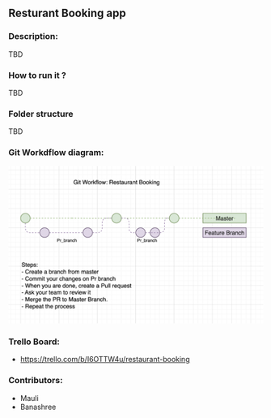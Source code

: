 ## Resturant Booking app

### Description:

TBD

### How to run it ?

TBD

### Folder structure

TBD

### Git Workdflow diagram:

![git workflow](https://raw.githubusercontent.com/Bhalani-Mauli/restaurant-booking/main/docs/gitWorkflow.png)

### Trello Board:

- https://trello.com/b/I6OTTW4u/restaurant-booking

### Contributors:

- Mauli
- Banashree
